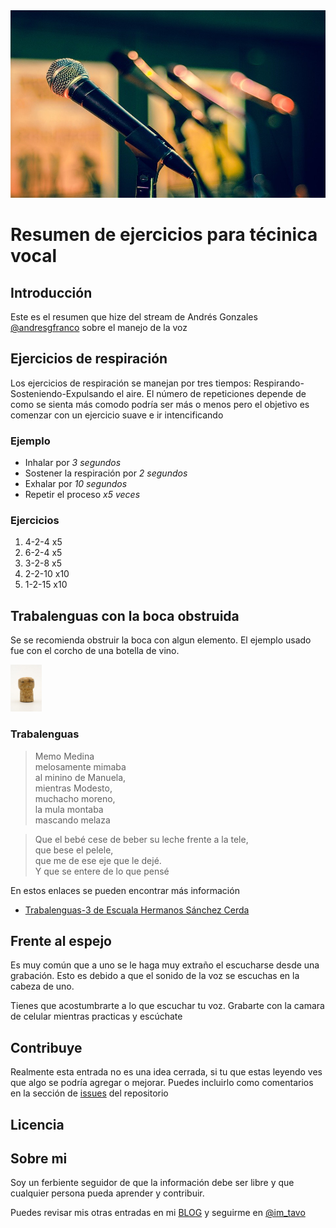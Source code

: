 <img src="/assets/pics/mic-1132528_960_720.jpg" width=600px height=300px>

# Resumen de ejercicios para técinica vocal

## Introducción
Este es el resumen que hize del stream de Andrés Gonzales [@andresgfranco][twitter-andres] sobre el manejo de la voz

## Ejercicios de respiración

Los ejercicios de respiración se manejan por tres tiempos: Respirando-Sosteniendo-Expulsando el aire. El número de repeticiones depende de como se sienta más comodo podría ser más o menos pero el objetivo es comenzar con un ejercicio suave e ir intencificando

### Ejemplo
 - Inhalar por *3 segundos*
 - Sostener la respiración por *2 segundos*
 - Exhalar por *10 segundos*
 - Repetir el proceso *x5 veces*

### Ejercicios
1. 4-2-4 x5
2. 6-2-4 x5
3. 3-2-8 x5
3. 2-2-10 x10
4. 1-2-15 x10

## Trabalenguas con la boca obstruida

Se se recomienda obstruir la boca con algun elemento. El ejemplo usado fue con el corcho de una botella de vino.


<img src="/assets/pics/cork-3397658_960_720.jpg" width=50px></img>


### Trabalenguas

> Memo Medina  
> melosamente mimaba  
> al minino de Manuela,  
> mientras Modesto,  
> muchacho moreno,  
> la mula montaba  
> mascando melaza  

> Que el bebé cese de beber su leche frente a la tele,  
> que bese el pelele,  
> que me de ese eje que le dejé.  
> Y que se entere de lo que pensé  


En estos enlaces se pueden encontrar más información
- [Trabalenguas-3 de Escuala Hermanos Sánchez Cerda][lib-1]

## Frente al espejo
Es muy común que a uno se le haga muy extraño el escucharse desde una grabación.
Esto es debido a que el sonido de la voz se escuchas en la cabeza de uno.

Tienes que acostumbrarte a lo que escuchar tu voz. 
Grabarte con la camara de celular mientras practicas y escúchate

## Contribuye
Realmente esta entrada no es una idea cerrada, si tu que estas leyendo ves que algo se podría agregar o mejorar. Puedes incluirlo como comentarios en la sección de [issues][link-issues] del repositorio 

## Licencia

## Sobre mi
Soy un ferbiente seguidor de que la información debe ser libre y que cualquier persona pueda aprender y contribuir.

Puedes revisar mis otras entradas en mi [BLOG][blog-site]  y seguirme en [@im_tavo][twitter-tavo]

<!--Enlaces -->
[lib-1]: http://www.escuelavinculo.cl/wp-content/uploads/2020/04/Trabalenguas-3.pdf
[twitter-andres]:https://twitter.com/andresgfranco
[twitter-tavo]:https://twitter.com/im_tavo
[link-issues]: https://github.com/Athesto/Athesto.github.io/issues
[blog-site]: https://Athesto.github.io
